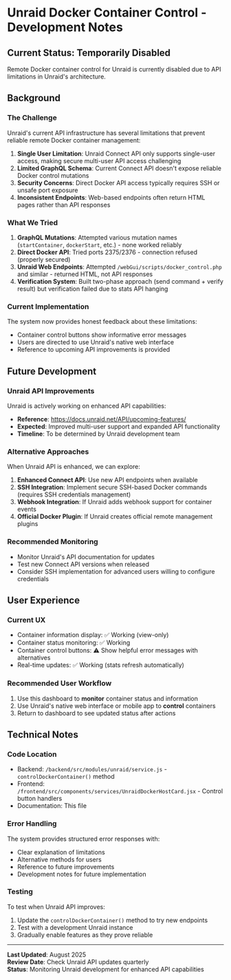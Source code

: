 # Unraid Docker Container Control - Development Notes

## Current Status: Temporarily Disabled

Remote Docker container control for Unraid is currently disabled due to API limitations in Unraid's architecture.

## Background

### The Challenge
Unraid's current API infrastructure has several limitations that prevent reliable remote Docker container management:

1. **Single User Limitation**: Unraid Connect API only supports single-user access, making secure multi-user API access challenging
2. **Limited GraphQL Schema**: Current Connect API doesn't expose reliable Docker control mutations
3. **Security Concerns**: Direct Docker API access typically requires SSH or unsafe port exposure
4. **Inconsistent Endpoints**: Web-based endpoints often return HTML pages rather than API responses

### What We Tried

1. **GraphQL Mutations**: Attempted various mutation names (`startContainer`, `dockerStart`, etc.) - none worked reliably
2. **Direct Docker API**: Tried ports 2375/2376 - connection refused (properly secured)
3. **Unraid Web Endpoints**: Attempted `/webGui/scripts/docker_control.php` and similar - returned HTML, not API responses
4. **Verification System**: Built two-phase approach (send command + verify result) but verification failed due to stats API hanging

### Current Implementation

The system now provides honest feedback about these limitations:
- Container control buttons show informative error messages
- Users are directed to use Unraid's native web interface
- Reference to upcoming API improvements is provided

## Future Development

### Unraid API Improvements
Unraid is actively working on enhanced API capabilities:
- **Reference**: https://docs.unraid.net/API/upcoming-features/
- **Expected**: Improved multi-user support and expanded API functionality
- **Timeline**: To be determined by Unraid development team

### Alternative Approaches
When Unraid API is enhanced, we can explore:

1. **Enhanced Connect API**: Use new API endpoints when available
2. **SSH Integration**: Implement secure SSH-based Docker commands (requires SSH credentials management)
3. **Webhook Integration**: If Unraid adds webhook support for container events
4. **Official Docker Plugin**: If Unraid creates official remote management plugins

### Recommended Monitoring
- Monitor Unraid's API documentation for updates
- Test new Connect API versions when released
- Consider SSH implementation for advanced users willing to configure credentials

## User Experience

### Current UX
- Container information display: ✅ Working (view-only)
- Container status monitoring: ✅ Working
- Container control buttons: ⚠️  Show helpful error messages with alternatives
- Real-time updates: ✅ Working (stats refresh automatically)

### Recommended User Workflow
1. Use this dashboard to **monitor** container status and information
2. Use Unraid's native web interface or mobile app to **control** containers
3. Return to dashboard to see updated status after actions

## Technical Notes

### Code Location
- Backend: `/backend/src/modules/unraid/service.js` - `controlDockerContainer()` method
- Frontend: `/frontend/src/components/services/UnraidDockerHostCard.jsx` - Control button handlers
- Documentation: This file

### Error Handling
The system provides structured error responses with:
- Clear explanation of limitations
- Alternative methods for users
- Reference to future improvements
- Development notes for future implementation

### Testing
To test when Unraid API improves:
1. Update the `controlDockerContainer()` method to try new endpoints
2. Test with a development Unraid instance
3. Gradually enable features as they prove reliable

---

**Last Updated**: August 2025  
**Review Date**: Check Unraid API updates quarterly  
**Status**: Monitoring Unraid development for enhanced API capabilities